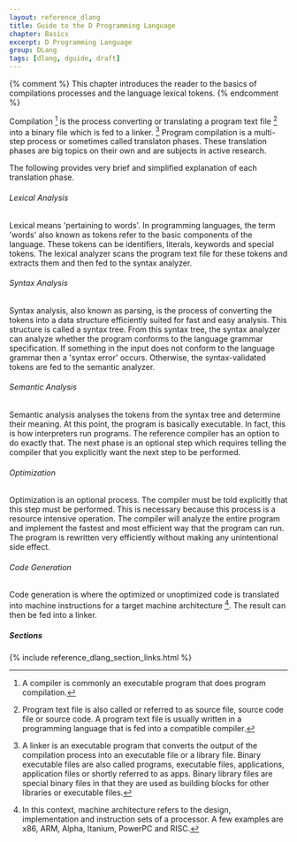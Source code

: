 ```yaml
---
layout: reference_dlang
title: Guide to the D Programming Language
chapter: Basics
excerpt: D Programming Language
group: DLang
tags: [dlang, dguide, draft]
---
```


{% comment %}
This chapter introduces the reader to the basics of compilations processes and the language lexical tokens.
{% endcomment %}

Compilation [^compiler] is the process converting or translating a program text file [^sourcecode] into a binary file which is fed to a linker. [^linker]
Program compilation is a multi-step process or sometimes called translaton phases.
These translation phases are big topics on their own and are subjects in active research.

The following provides very brief and simplified explanation of each translation phase.

###### Lexical Analysis

Lexical means 'pertaining to words'.
In programming languages, the term 'words' also known as tokens refer to the basic components of the language.
These tokens can be identifiers, literals, keywords and special tokens.
The lexical analyzer scans the program text file for these tokens and extracts them and then fed to the syntax analyzer.

###### Syntax Analysis

Syntax analysis, also known as parsing, is the process of converting the tokens into a data structure efficiently suited for fast and easy analysis.
This structure is called a syntax tree.
From this syntax tree, the syntax analyzer can analyze whether the program conforms to the language grammar specification.
If something in the input does not conform to the language grammar then a 'syntax error' occurs.
Otherwise, the syntax-validated tokens are fed to the semantic analyzer.

###### Semantic Analysis

Semantic analysis analyses the tokens from the syntax tree and determine their meaning.
At this point, the program is basically executable.
In fact, this is how interpreters run programs.
The reference compiler has an option to do exactly that.
The next phase is an optional step which requires telling the compiler that you explicitly want the next step to be performed.

###### Optimization

Optimization is an optional process.
The compiler must be told explicitly that this step must be performed.
This is necessary because this process is a resource intensive operation.
The compiler will analyze the entire program and implement the fastest and most efficient way that the program can run.
The program is rewritten very efficiently without making any unintentional side effect.

###### Code Generation

Code generation is where the optimized or unoptimized code is translated into machine instructions for a target machine architecture [^machine architecture].
The result can then be fed into a linker.

##### Sections

{% include reference_dlang_section_links.html %}

[^sourcecode]: Program text file is also called or referred to as source file, source code file or source code. A program text file is usually written in a programming language that is fed into a compatible compiler.
[^compiler]: A compiler is commonly an executable program that does program compilation.
[^linker]: A linker is an executable program that converts the output of the compilation process into an executable file or a library file. Binary executable files are also called programs, executable files, applications, application files or shortly referred to as apps. Binary library files are special binary files in that they are used as building blocks for other libraries or executable files.
[^machine architecture]: In this context, machine architecture refers to the design, implementation and instruction sets of a processor. A few examples are x86, ARM, Alpha, Itanium, PowerPC and RISC.